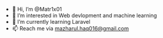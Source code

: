 - 👋 Hi, I’m @Matr1x01
- 👀 I’m interested in Web devlopment and machine learning
- 🌱 I’m currently learning Laravel
- 📫 Reach me via mazharul.haq016@gmail.com

<!---
Matr1x01/Matr1x01 is a ✨ special ✨ repository because its `README.md` (this file) appears on your GitHub profile.
You can click the Preview link to take a look at your changes.
--->
